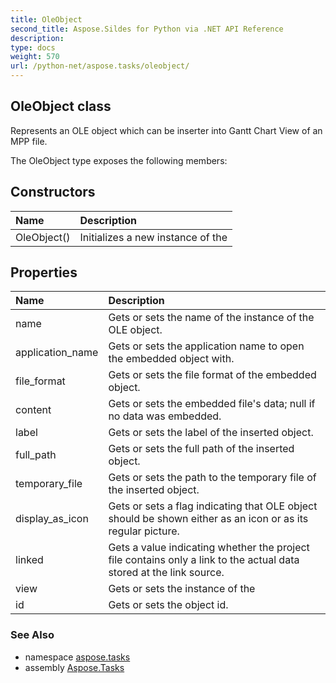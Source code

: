 ```yaml
---
title: OleObject
second_title: Aspose.Sildes for Python via .NET API Reference
description: 
type: docs
weight: 570
url: /python-net/aspose.tasks/oleobject/
---
```


## OleObject class

Represents an OLE object which can be inserter into Gantt Chart View of an MPP file.

The OleObject type exposes the following members:
## Constructors
| Name | Description |
| :- | :- |
|OleObject()|Initializes a new instance of the|
## Properties
| Name | Description |
| :- | :- |
|name|Gets or sets the name of the instance of the OLE object.|
|application_name|Gets or sets the application name to open the embedded object with.|
|file_format|Gets or sets the file format of the embedded object.|
|content|Gets or sets the embedded file's data; null if no data was embedded.|
|label|Gets or sets the label of the inserted object.|
|full_path|Gets or sets the full path of the inserted object.|
|temporary_file|Gets or sets the path to the temporary file of the inserted object.|
|display_as_icon|Gets or sets a flag indicating that OLE object should be shown either as an icon or as its regular picture.|
|linked|Gets a value indicating whether the project file contains only a link to the actual data stored at the link source.|
|view|Gets or sets the instance of the|
|id|Gets or sets the object id.|

### See Also

* namespace [aspose.tasks](/python-net/aspose.tasks/)
* assembly [Aspose.Tasks](/tasks/python-net/)

